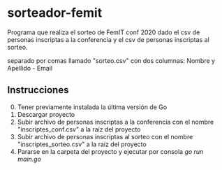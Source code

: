 # sorteador-femit
Programa que realiza el sorteo de FemIT conf 2020 dado el csv de personas inscriptas a la conferencia y el csv de personas inscriptas al sorteo.

separado por comas llamado "sorteo.csv" con dos columnas: Nombre y Apellido - Email


## Instrucciones
0. Tener previamente instalada la última versión de Go
1. Descargar proyecto
2. Subir archivo de personas inscriptas a la conferencia con el nombre "inscriptes_conf.csv" a la raíz del proyecto
3. Subir archivo de personas inscriptas al sorteo con el nombre "inscriptes_sorteo.csv" a la raíz del proyecto 
4. Pararse en la carpeta del proyecto y ejecutar por consola *go run main.go*
